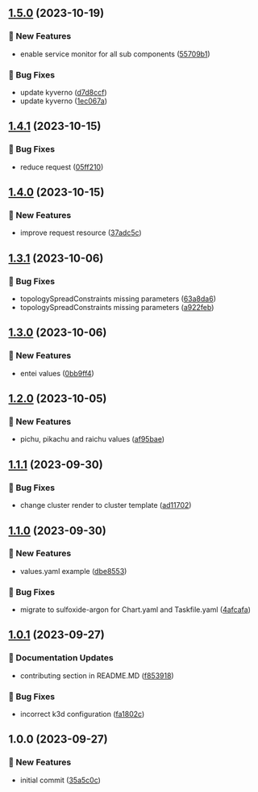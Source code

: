 ## [1.5.0](https://github.com/AtomiCloud/sulfoxide.argon/compare/v1.4.1...v1.5.0) (2023-10-19)


### 🚀 New Features

* enable service monitor for all sub components ([55709b1](https://github.com/AtomiCloud/sulfoxide.argon/commit/55709b13255f5850ff816c67b645321064e2ddf4))


### 🐛 Bug Fixes

* update kyverno ([d7d8ccf](https://github.com/AtomiCloud/sulfoxide.argon/commit/d7d8ccfa4f56463a577c6c176f1dc5def28d2009))
* update kyverno ([1ec067a](https://github.com/AtomiCloud/sulfoxide.argon/commit/1ec067af66eebb22919f1948a6465434b9ae1c6b))

## [1.4.1](https://github.com/AtomiCloud/sulfoxide.argon/compare/v1.4.0...v1.4.1) (2023-10-15)


### 🐛 Bug Fixes

* reduce request ([05ff210](https://github.com/AtomiCloud/sulfoxide.argon/commit/05ff2106516686b4c68ad67bcce08e44a27d4711))

## [1.4.0](https://github.com/AtomiCloud/sulfoxide.argon/compare/v1.3.1...v1.4.0) (2023-10-15)


### 🚀 New Features

* improve request resource ([37adc5c](https://github.com/AtomiCloud/sulfoxide.argon/commit/37adc5c68a7beac09cb267863b1d5b7d6656e92c))

## [1.3.1](https://github.com/AtomiCloud/sulfoxide.argon/compare/v1.3.0...v1.3.1) (2023-10-06)


### 🐛 Bug Fixes

* topologySpreadConstraints missing parameters ([63a8da6](https://github.com/AtomiCloud/sulfoxide.argon/commit/63a8da6e9e74cbdf82c67e776a86a6d8039f99c7))
* topologySpreadConstraints missing parameters ([a922feb](https://github.com/AtomiCloud/sulfoxide.argon/commit/a922feb88595c24a6e02be1d620872867e581939))

## [1.3.0](https://github.com/AtomiCloud/sulfoxide.argon/compare/v1.2.0...v1.3.0) (2023-10-06)


### 🚀 New Features

* entei values ([0bb9ff4](https://github.com/AtomiCloud/sulfoxide.argon/commit/0bb9ff4669e5230366b464f4d0df09f22f36951f))

## [1.2.0](https://github.com/AtomiCloud/sulfoxide.argon/compare/v1.1.1...v1.2.0) (2023-10-05)


### 🚀 New Features

* pichu, pikachu and raichu values ([af95bae](https://github.com/AtomiCloud/sulfoxide.argon/commit/af95bae9ccf47d654ea86beaea1ad05ad09d19cc))

## [1.1.1](https://github.com/AtomiCloud/sulfoxide.argon/compare/v1.1.0...v1.1.1) (2023-09-30)


### 🐛 Bug Fixes

* change cluster render to cluster template ([ad11702](https://github.com/AtomiCloud/sulfoxide.argon/commit/ad11702c91c54f38a97739f1ab55efdb277e305a))

## [1.1.0](https://github.com/AtomiCloud/sulfoxide.argon/compare/v1.0.1...v1.1.0) (2023-09-30)


### 🚀 New Features

* values.yaml example ([dbe8553](https://github.com/AtomiCloud/sulfoxide.argon/commit/dbe8553b194fe1d4299434fb221f81de2242466e))


### 🐛 Bug Fixes

* migrate to sulfoxide-argon for Chart.yaml and Taskfile.yaml ([4afcafa](https://github.com/AtomiCloud/sulfoxide.argon/commit/4afcafa09a012f918a78ea038c49c8581e2010db))

## [1.0.1](https://github.com/AtomiCloud/sulfoxide.argon/compare/v1.0.0...v1.0.1) (2023-09-27)


### 📝 Documentation Updates

* contributing section in README.MD ([f853918](https://github.com/AtomiCloud/sulfoxide.argon/commit/f8539182d302583ec21c45758e988830aa587943))


### 🐛 Bug Fixes

* incorrect k3d configuration ([fa1802c](https://github.com/AtomiCloud/sulfoxide.argon/commit/fa1802c666b11e753fcd6fdf4746a742ceb5aa40))

## 1.0.0 (2023-09-27)


### 🚀 New Features

* initial commit ([35a5c0c](https://github.com/AtomiCloud/sulfoxide.argon/commit/35a5c0c02a59098d9468f852cce8784d55ac4e6c))
